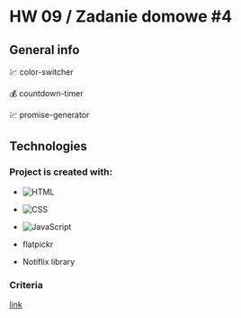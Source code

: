 # HW 09 / Zadanie domowe #4


## General info
:chart: color-switcher

:moneybag: countdown-timer

:chart: promise-generator


## Technologies

### Project is created with:

- ![HTML](https://img.shields.io/badge/-HTML-05122A?style=flat&logo=HTML5)&nbsp;

- ![CSS](https://img.shields.io/badge/-CSS-05122A?style=flat&logo=CSS3&logoColor=1572B6)&nbsp;
 
- ![JavaScript](https://img.shields.io/badge/-JavaScript-05122A?style=flat&logo=javascript)&nbsp;

- flatpickr

- Notiflix library
 
### Criteria

[link](https://github.com/goitacademy/javascript-homework/blob/main/v2/09/README.pl.md)
